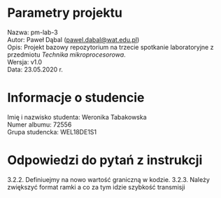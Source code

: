 # Parametry projektu

Nazwa: pm-lab-3  
Autor: Paweł Dąbal (pawel.dabal@wat.edu.pl)  
Opis: Projekt bazowy repozytorium na trzecie spotkanie laboratoryjne z przedmiotu _Technika mikroprocesorowa_.  
Wersja: v1.0  
Data: 23.05.2020 r.

# Informacje o studencie

Imię i nazwisko studenta: Weronika Tabakowska  
Numer albumu: 72556  
Grupa studencka: WEL18DE1S1


# Odpowiedzi do pytań z instrukcji
3.2.2. Definiuejmy na nowo wartość graniczną w kodzie.
3.2.3. Należy zwiększyć format ramki a co za tym idzie szybkość transmisji
